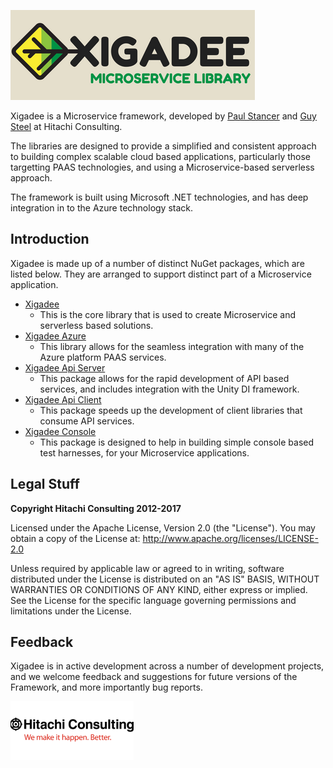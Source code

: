 ![Xigadee](/docs/xigadee.png)

Xigadee is a Microservice framework, developed by [Paul Stancer](https://github.com/paulstancer) and [Guy Steel](https://github.com/guysteel) at Hitachi Consulting. 

The libraries are designed to provide a simplified and consistent approach to building complex scalable cloud based applications, particularly those targetting PAAS technologies, and using a Microservice-based serverless approach.

The framework is built using Microsoft .NET technologies, and has deep integration in to the Azure technology stack.

## Introduction

Xigadee is made up of a number of distinct NuGet packages, which are listed below. They are arranged to support distinct part of a Microservice application.

* [Xigadee](Xigadee.Platform/_Docs/Introduction.md) 
	- This is the core library that is used to create Microservice and serverless based solutions.
* [Xigadee Azure](Xigadee.Azure/_docs/Introduction.md) 
	- This library allows for the seamless integration with many of the Azure platform PAAS services.
* [Xigadee Api Server](Xigadee.Api.Server/_docs/Introduction.md)
	- This package allows for the rapid development of API based services, and includes integration with the Unity DI framework.
* [Xigadee Api Client](Xigadee.Api.Client/_docs/Introduction.md)
	- This package speeds up the development of client libraries that consume API services.
* [Xigadee Console](Xigadee.Console/_docs/Introduction.md)
	- This package is designed to help in building simple console based test harnesses, for your Microservice applications.

## Legal Stuff

**Copyright Hitachi Consulting 2012-2017**

Licensed under the Apache License, Version 2.0 (the "License").
You may obtain a copy of the License at: http://www.apache.org/licenses/LICENSE-2.0
 
Unless required by applicable law or agreed to in writing, software distributed under the License is distributed on an "AS IS" BASIS, WITHOUT WARRANTIES OR CONDITIONS OF ANY KIND, either express or implied.
See the License for the specific language governing permissions and limitations under the License.

## Feedback

Xigadee is in active development across a number of development projects, and we welcome feedback and suggestions for future versions of the Framework, and more importantly bug reports.

![Hitachi](/docs/hitachi.png)
